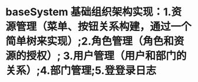 # baseSystem 基础组织架构实现：1.资源管理（菜单、按钮关系构建，通过一个简单树来实现）;2.角色管理（角色和资源的授权）;  3.用户管理（用户和部门的关系）;4.部门管理;5.登登录日志
